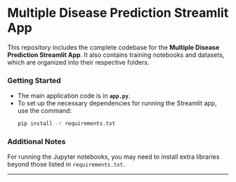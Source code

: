 # Multiple Disease Prediction Streamlit App

This repository includes the complete codebase for the **Multiple Disease Prediction Streamlit App**. It also contains training notebooks and datasets, which are organized into their respective folders.

### Getting Started
- The main application code is in **`app.py`**.  
- To set up the necessary dependencies for running the Streamlit app, use the command:  
  ```bash
  pip install -r requirements.txt
  ```

### Additional Notes
For running the Jupyter notebooks, you may need to install extra libraries beyond those listed in `requirements.txt`.

---
